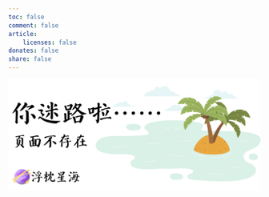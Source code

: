```yaml
---
toc: false
comment: false
article:
    licenses: false
donates: false
share: false
---
```


![](/img/404.png)
